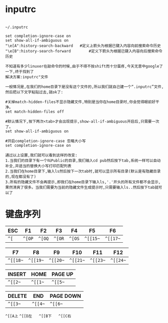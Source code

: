 # inputrc
```text

~/.inputrc
 
set completion-ignore-case on  
set show-all-if-ambiguous on  
"\e[A":history-search-backward   #定义上箭头为根据已键入内容向前搜索命令历史  
"\e[B":history-search-forward        #定义下箭头为根据已键入内容向后搜索命令历史

不知道有多少linuxer在敲命令的时候,由于不得不按shift而十分蛋疼,今天无意中google了一下,终于找到了
解决方案:inputrc"文件

一般情况是,在我们的home目录下是没有这个文件的,所以我们就自己建一个“.inputrc”文件,然后把以下文字粘贴过去,就ok了:

#关掉match-hidden-files不显示隐藏文件,特别是当你在home目录时,你会觉得眼前好干净。
set match-hidden-files off

#默认情况下,按下两次<tab>才会出现提示,show-all-if-ambiguous开启后,只需要一次了。
set show-all-if-ambiguous on

#开启completion-ignore-case 忽略大小写
set completion-ignore-case on 

通过以上设置,我们就可以看到这样的改变:
1.当我们的目录下有一个叫Public的目录,我们输入cd pub然后按下tab,系统一样可以自动补全,并适当的替换大小写打印匹配列表
2.当我们在home目录下,输入ls然后按下一次tab时,就可以显示所有目录(默认是有隐藏目录的,现在都没有了)
3.所有的隐藏文件不会再提示,即我们在home目录下输入ls,'.'开头的所有文件都不会显示,果然清爽了很多。当我们需要为当前的隐藏文件生成提示时,只需要输入ls..然后按下tab就可以了
```

# 键盘序列

|ESC|F1 |F2 |F3 |F4 |F5 |F6 |
|---|---|---|---|---|---|---|
|`^[` | `^[OP`  | `^[OQ`  |`^[OR`  |`^[OS`  |`^[[15~` |`^[[17~` |

|F7 |F8|F9 |F10 |F11|F12|
|---|---|---|---|---|---|
|`^[[18~` |`^[[19~` |`^[[20~` |`^[[21~` |`^[[23~` |`^[[24~` |

|INSERT|HOME|PAGE UP|
|---|---|---|
|`^[[2~`|`^[[1~`|`^[[5~`|

|DELETE|END|PAGE DOWN|
|---|---|---|
|`^[[3~`|`^[[4~`|`^[[6~`|

`^[[A上`
`^[[D左   ^[[B下   ^[[C右`







